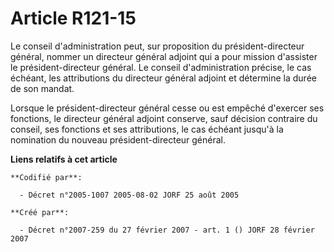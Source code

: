 # Article R121-15

Le conseil d'administration peut, sur proposition du président-directeur général, nommer un directeur général adjoint qui a
pour mission d'assister le président-directeur général. Le conseil d'administration précise, le cas échéant, les attributions
du directeur général adjoint et détermine la durée de son mandat.

Lorsque le président-directeur général cesse ou est empêché d'exercer ses fonctions, le directeur général adjoint conserve,
sauf décision contraire du conseil, ses fonctions et ses attributions, le cas échéant jusqu'à la nomination du nouveau
président-directeur général.

**Liens relatifs à cet article**

	**Codifié par**:

	  - Décret n°2005-1007 2005-08-02 JORF 25 août 2005

	**Créé par**:

	  - Décret n°2007-259 du 27 février 2007 - art. 1 () JORF 28 février 2007
